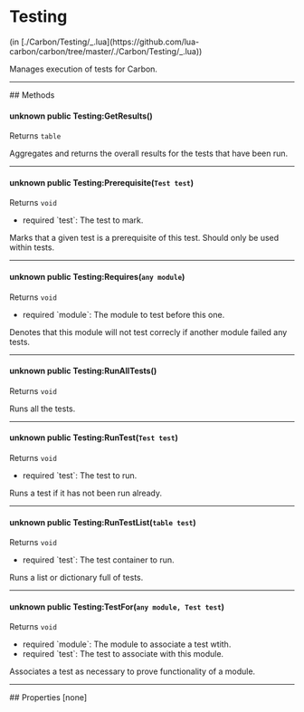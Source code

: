 <h1 class="class-title">Testing</h1>
<span class="file-link">(in [./Carbon/Testing/_.lua](https://github.com/lua-carbon/carbon/tree/master/./Carbon/Testing/_.lua))</span><br/>

Manages execution of tests for Carbon.


<hr />
## Methods
<h4 class="method-name"><span class="doc-unknown">unknown</span> <span class="doc-visibility doc-public">public</span> Testing:GetResults()</h4>
<p class="method-returns bold">Returns <code>table</code></p>
<ul class="doc-arg-list">

</ul>

Aggregates and returns the overall results for the tests that have been run.
<hr/>
<h4 class="method-name"><span class="doc-unknown">unknown</span> <span class="doc-visibility doc-public">public</span> Testing:Prerequisite(<code>Test test</code>)</h4>
<p class="method-returns bold">Returns <code>void</code></p>
<ul class="doc-arg-list">
<li><span class="doc-arg-level doc-required">required</span>  `test`: The test to mark.</li>
</ul>

Marks that a given test is a prerequisite of this test.
Should only be used within tests.
<hr/>
<h4 class="method-name"><span class="doc-unknown">unknown</span> <span class="doc-visibility doc-public">public</span> Testing:Requires(<code>any module</code>)</h4>
<p class="method-returns bold">Returns <code>void</code></p>
<ul class="doc-arg-list">
<li><span class="doc-arg-level doc-required">required</span>  `module`: The module to test before this one.</li>
</ul>

Denotes that this module will not test correcly if another module failed any tests.
<hr/>
<h4 class="method-name"><span class="doc-unknown">unknown</span> <span class="doc-visibility doc-public">public</span> Testing:RunAllTests()</h4>
<p class="method-returns bold">Returns <code>void</code></p>
<ul class="doc-arg-list">

</ul>

Runs all the tests.
<hr/>
<h4 class="method-name"><span class="doc-unknown">unknown</span> <span class="doc-visibility doc-public">public</span> Testing:RunTest(<code>Test test</code>)</h4>
<p class="method-returns bold">Returns <code>void</code></p>
<ul class="doc-arg-list">
<li><span class="doc-arg-level doc-required">required</span>  `test`: The test to run.</li>
</ul>

Runs a test if it has not been run already.
<hr/>
<h4 class="method-name"><span class="doc-unknown">unknown</span> <span class="doc-visibility doc-public">public</span> Testing:RunTestList(<code>table test</code>)</h4>
<p class="method-returns bold">Returns <code>void</code></p>
<ul class="doc-arg-list">
<li><span class="doc-arg-level doc-required">required</span>  `test`: The test container to run.</li>
</ul>

Runs a list or dictionary full of tests.
<hr/>
<h4 class="method-name"><span class="doc-unknown">unknown</span> <span class="doc-visibility doc-public">public</span> Testing:TestFor(<code>any module, Test test</code>)</h4>
<p class="method-returns bold">Returns <code>void</code></p>
<ul class="doc-arg-list">
<li><span class="doc-arg-level doc-required">required</span>  `module`: The module to associate a test wtith.</li>
<li><span class="doc-arg-level doc-required">required</span>  `test`: The test to associate with this module.</li>
</ul>

Associates a test as necessary to prove functionality of a module.

<hr />
## Properties
[none]